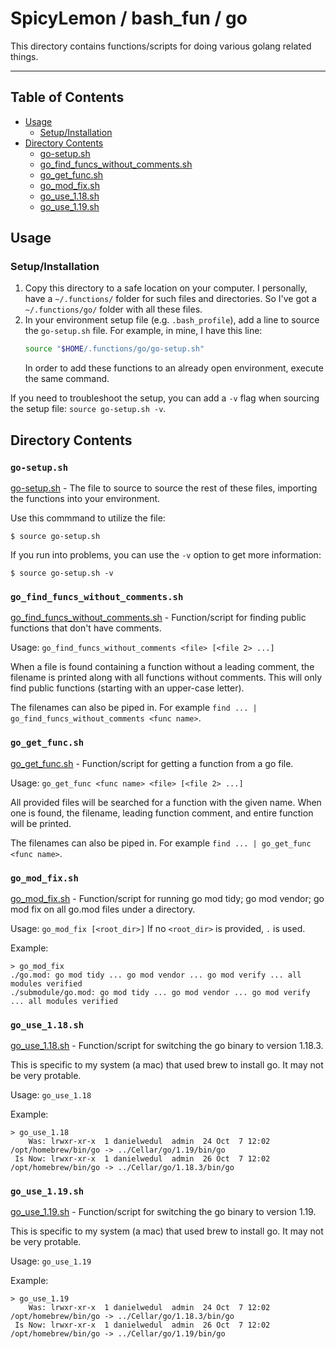 # SpicyLemon / bash_fun / go

This directory contains functions/scripts for doing various golang related things.

<hr>

## Table of Contents

* [Usage](#user-content-usage)
  * [Setup/Installation](#user-content-setupinstallation)
* [Directory Contents](#user-content-directory-contents)
  * [go-setup.sh](#user-content-go-setupsh)
  * [go_find_funcs_without_comments.sh](#user-content-go_find_funcs_without_commentssh)
  * [go_get_func.sh](#user-content-go_get_funcsh)
  * [go_mod_fix.sh](#user-content-go_mod_fixsh)
  * [go_use_1.18.sh](#user-content-go_use_1_18sh)
  * [go_use_1.19.sh](#user-content-go_use_1_19sh)

## Usage

### Setup/Installation

1.  Copy this directory to a safe location on your computer.
    I personally, have a `~/.functions/` folder for such files and directories.
    So I've got a `~/.functions/go/` folder with all these files.
1.  In your environment setup file (e.g. `.bash_profile`), add a line to source the `go-setup.sh` file.
    For example, in mine, I have this line:
    ```bash
    source "$HOME/.functions/go/go-setup.sh"
    ```
    In order to add these functions to an already open environment, execute the same command.

If you need to troubleshoot the setup, you can add a `-v` flag when sourcing the setup file: `source go-setup.sh -v`.

## Directory Contents

### `go-setup.sh`

[go-setup.sh](go-setup.sh) - The file to source to source the rest of these files, importing the functions into your environment.

Use this commmand to utilize the file:
```console
$ source go-setup.sh
```

If you run into problems, you can use the `-v` option to get more information:
```console
$ source go-setup.sh -v
```



### `go_find_funcs_without_comments.sh`

[go_find_funcs_without_comments.sh](go_find_funcs_without_comments.sh) - Function/script for finding public functions that don't have comments.

Usage: `go_find_funcs_without_comments <file> [<file 2> ...]`

When a file is found containing a function without a leading comment, the filename is printed along with all functions without comments. This will only find public functions (starting with an upper-case letter).

The filenames can also be piped in. For example `find ... | go_find_funcs_without_comments <func name>`.



### `go_get_func.sh`

[go_get_func.sh](go_get_func.sh) - Function/script for getting a function from a go file.

Usage: `go_get_func <func name> <file> [<file 2> ...]`

All provided files will be searched for a function with the given name.
When one is found, the filename, leading function comment, and entire function will be printed.

The filenames can also be piped in. For example `find ... | go_get_func <func name>`.



### `go_mod_fix.sh`

[go_mod_fix.sh](go_mod_fix.sh) - Function/script for running go mod tidy; go mod vendor; go mod fix on all go.mod files under a directory.

Usage: `go_mod_fix [<root_dir>]`
If no `<root_dir>` is provided, `.` is used.

Example:
```console
> go_mod_fix
./go.mod: go mod tidy ... go mod vendor ... go mod verify ... all modules verified
./submodule/go.mod: go mod tidy ... go mod vendor ... go mod verify ... all modules verified
```



### `go_use_1.18.sh`

[go_use_1.18.sh](go_use_1.18.sh) - Function/script for switching the go binary to version 1.18.3.

This is specific to my system (a mac) that used brew to install go. It may not be very protable.

Usage: `go_use_1.18`

Example:
```console
> go_use_1.18
    Was: lrwxr-xr-x  1 danielwedul  admin  24 Oct  7 12:02 /opt/homebrew/bin/go -> ../Cellar/go/1.19/bin/go
 Is Now: lrwxr-xr-x  1 danielwedul  admin  26 Oct  7 12:02 /opt/homebrew/bin/go -> ../Cellar/go/1.18.3/bin/go
```



### `go_use_1.19.sh`

[go_use_1.19.sh](go_use_1.19.sh) - Function/script for switching the go binary to version 1.19.

This is specific to my system (a mac) that used brew to install go. It may not be very protable.

Usage: `go_use_1.19`

Example:
```console
> go_use_1.19
    Was: lrwxr-xr-x  1 danielwedul  admin  24 Oct  7 12:02 /opt/homebrew/bin/go -> ../Cellar/go/1.18.3/bin/go
 Is Now: lrwxr-xr-x  1 danielwedul  admin  26 Oct  7 12:02 /opt/homebrew/bin/go -> ../Cellar/go/1.19/bin/go
```

